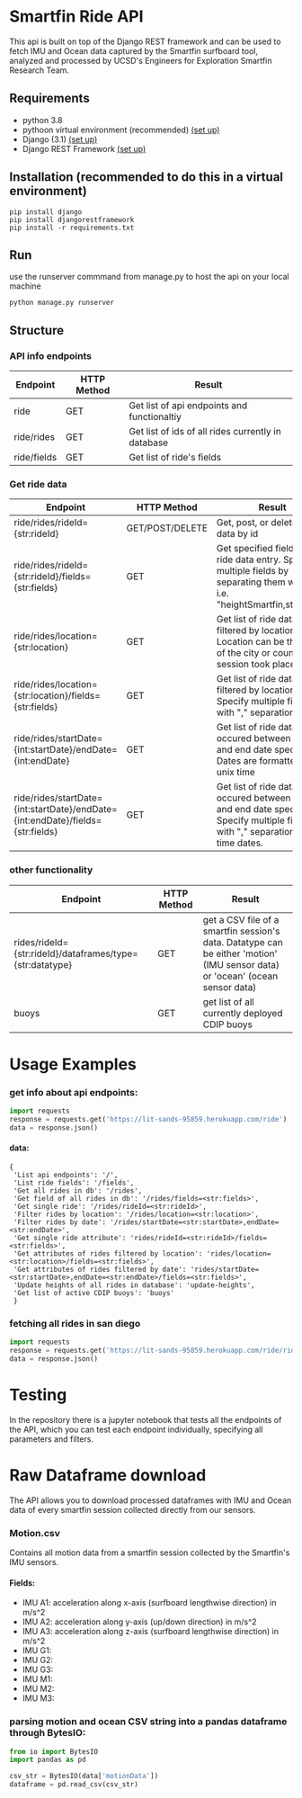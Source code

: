 # Smartfin Ride API

This api is built on top of the Django REST framework and can be used to fetch IMU and Ocean data captured by the Smartfin surfboard tool, analyzed and processed by UCSD's Engineers for Exploration Smartfin Research Team.


## Requirements
* python 3.8
* pythoon virtual environment (recommended) [(set up)](https://docs.python-guide.org/dev/virtualenvs/)
* Django (3.1) [(set up)](https://docs.djangoproject.com/en/3.1/intro/install/)
* Django REST Framework [(set up)](https://www.django-rest-framework.org/)


## Installation (recommended to do this in a virtual environment)
    pip install django
    pip install djangorestframework
    pip install -r requirements.txt
    
## Run
use the runserver commmand from manage.py to host the api on your local machine 
    
    python manage.py runserver


## Structure 
### API info endpoints
| Endpoint          | HTTP Method | Result                                             |
|-------------------|-------------|----------------------------------------------------|
| ride            | GET         | Get list of api endpoints and functionaltiy        |
| ride/rides   | GET         | Get list of ids of all rides currently in database |
| ride/fields | GET         | Get list of ride's fields                          |

### Get ride data 
| Endpoint                                                        | HTTP Method | Result                                                                                                                                      |
|-----------------------------------------------------------------|-------------|---------------------------------------------------------------------------------------------------------------------------------------------|
| ride/rides/rideId={str:rideId}                                     | GET/POST/DELETE    | Get, post, or delete ride data by id                                                                          |
| ride/rides/rideId={str:rideId}/fields={str:fields}                       | GET         | Get specified fields of a ride data entry. Specify multiple fields by separating them with a "," i.e. "heightSmartfin,startDate"            |
| ride/rides/location={str:location}                          | GET         | Get list of ride datas filtered by location. Location can be the name of the city or county the session took place                          |
| ride/rides/location={str:location}/fields={str:fields}            | GET         | Get list of ride data fields filtered by location. Specify multiple fields with "," separation                                              |
| ride/rides/startDate={int:startDate}/endDate={int:endDate}             | GET         | Get list of ride datas that occured between the start and end date specified. Dates are formatted in unix time                              |
| ride/rides/startDate={int:startDate}/endDate={int:endDate}/fields={str:fields} | GET         | Get list of ride datas that occured between the start and end date specified. Specify multiple fields with "," separation. Unix time dates. |


### other functionality
| Endpoint                                   | HTTP Method | Result                                                                                                                        |
|--------------------------------------------|-------------|-------------------------------------------------------------------------------------------------------------------------------|
| rides/rideId={str:rideId}/dataframes/type={str:datatype} | GET         | get a CSV file of a smartfin session's data. Datatype can be either 'motion' (IMU sensor data) or 'ocean' (ocean sensor data) |
| buoys                                 | GET         | get list of all currently deployed CDIP buoys                                                                                 |


# Usage Examples
### get info about api endpoints:

```python
import requests
response = requests.get('https://lit-sands-95859.herokuapp.com/ride')
data = response.json()
```

#### data: 
    {
     'List api endpoints': '/',
     'List ride fields': '/fields',
     'Get all rides in db': '/rides',
     'Get field of all rides in db': '/rides/fields=<str:fields>',
     'Get single ride': '/rides/rideId=<str:rideId>',
     'Filter rides by location': '/rides/location=<str:location>',
     'Filter rides by date': '/rides/startDate=<str:startDate>,endDate=<str:endDate>',
     'Get single ride attribute': 'rides/rideId=<str:rideId>/fields=<str:fields>',
     'Get attributes of rides filtered by location': 'rides/location=<str:location>/fields=<str:fields>',
     'Get attributes of rides filtered by date': 'rides/startDate=<str:startDate>,endDate=<str:endDate>/fields=<str:fields>',
     'Update heights of all rides in database': 'update-heights',
     'Get list of active CDIP buoys': 'buoys'
     }

### fetching all rides in san diego
```python
import requests
response = requests.get('https://lit-sands-95859.herokuapp.com/ride/rides/location={location}')
data = response.json()
```




# Testing
In the repository there is a jupyter notebook that tests all the endpoints of the API, which you can test each endpoint individually, specifying all parameters and filters. 


# Raw Dataframe download
The API allows you to download processed dataframes with IMU and Ocean data of every smartfin session collected directly from our sensors. 

### Motion.csv 
Contains all motion data from a smartfin session collected by the Smartfin's IMU sensors.

#### Fields:
* IMU A1: acceleration along x-axis (surfboard lengthwise direction) in m/s^2
* IMU A2: acceleration along y-axis (up/down direction) in m/s^2 
* IMU A3: acceleration along z-axis (surfboard lengthwise direction) in m/s^2
* IMU G1:
* IMU G2:
* IMU G3:
* IMU M1:
* IMU M2:
* IMU M3:

### parsing motion and ocean CSV string into a pandas dataframe through BytesIO:
```python
from io import BytesIO
import pandas as pd

csv_str = BytesIO(data['motionData'])
dataframe = pd.read_csv(csv_str)
```
